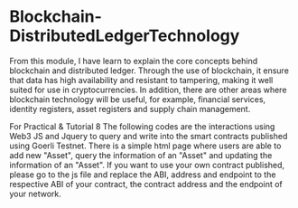 # Blockchain-DistributedLedgerTechnology

From this module, I have learn to explain the core concepts behind blockchain and distributed ledger. Through the use of blockchain, it ensure that data has high availability and resistant to tampering, making it well suited for use in cryptocurrencies. In addition, there are other areas where blockchain technology will be useful, for example, financial services, identity registers, asset registers and supply chain management.

For Practical & Tutorial 8
The following codes are the interactions using Web3 JS and Jquery to query and write into the smart contracts published using Goerli Testnet.
There is a simple html page where users are able to add new "Asset", query the information of an "Asset" and updating the information of an "Asset".
If you want to use your own contract published, please go to the js file and replace the ABI, address and endpoint to the respective ABI of your contract, the contract address and the endpoint of your network.  
